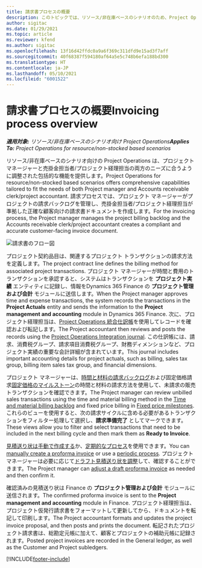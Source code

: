 ```yaml
---
title: 請求書プロセスの概要
description: このトピックでは、リソース/非在庫ベースのシナリオのため、Project Operations における請求書のプロセス概要を説明します。
author: sigitac
ms.date: 01/29/2021
ms.topic: article
ms.reviewer: kfend
ms.author: sigitac
ms.openlocfilehash: 13f16d42ffdc0a9a6f369c311dfd9e15ad3f7aff
ms.sourcegitcommit: 40f68387f594180af64a5e5c748b6efa188bd300
ms.translationtype: HT
ms.contentlocale: ja-JP
ms.lasthandoff: 05/10/2021
ms.locfileid: "6001522"
---
```

# <a name="invoicing-process-overview"></a><span data-ttu-id="59b86-103">請求書プロセスの概要</span><span class="sxs-lookup"><span data-stu-id="59b86-103">Invoicing process overview</span></span>

<span data-ttu-id="59b86-104">_**適用対象:** リソース/非在庫ベースのシナリオ向け Project Operations_</span><span class="sxs-lookup"><span data-stu-id="59b86-104">_**Applies To:** Project Operations for resource/non-stocked based scenarios_</span></span>

<span data-ttu-id="59b86-105">リソース/非在庫ベースのシナリオ向けの Project Operations は、プロジェクト マネージャーと売掛金担当者/プロジェクト経理担当の両方のニーズに合うように調整された包括的な機能を提供します。</span><span class="sxs-lookup"><span data-stu-id="59b86-105">Project Operations for resource/non-stocked based scenarios offers comprehensive capabilities tailored to fit the needs of both Project manager and Accounts receivable clerk/project accountant.</span></span> <span data-ttu-id="59b86-106">請求プロセスでは、プロジェクト マネージャーがプロジェクトの請求バックログを管理し、売掛金担当者/プロジェクト経理担当が準拠した正確な顧客向けの請求書ドキュメントを作成します。</span><span class="sxs-lookup"><span data-stu-id="59b86-106">For the invoicing process, the Project manager manages the project billing backlog and the Accounts receivable clerk/project accountant creates a compliant and accurate customer-facing invoice document.</span></span>

![請求書のフロー図](./media/invoicing-flow.png)

<span data-ttu-id="59b86-108">プロジェクト契約品目は、関連するプロジェクト トランザクションの請求方法を定義します。</span><span class="sxs-lookup"><span data-stu-id="59b86-108">The project contract line defines the billing method for associated project transactions.</span></span> <span data-ttu-id="59b86-109">プロジェクト マネージャーが時間と費用のトランザクションを承認すると、システムはトランザクションを **プロジェクト実績** エンティティに記録し、情報をDynamics 365 Finance の **プロジェクト管理および会計** モジュールに送信します。</span><span class="sxs-lookup"><span data-stu-id="59b86-109">When the Project manager approves time and expense transactions, the system records the transactions in the **Project Actuals** entity and sends the information to the **Project management and accounting** module in Dynamics 365 Finance.</span></span> <span data-ttu-id="59b86-110">次に、プロジェクト経理担当は、[Project Operations 統合仕訳帳](../project-accounting/project-operations-integration-journal.md)を使用してレコードを確認および転記します。</span><span class="sxs-lookup"><span data-stu-id="59b86-110">The Project accountant then reviews and posts the records using the [Project Operations Integration journal](../project-accounting/project-operations-integration-journal.md).</span></span> <span data-ttu-id="59b86-111">この仕訳帳には、請求、消費税グループ、請求項目消費税グループ、財務ディメンションなど、プロジェクト実績の重要な会計詳細が含まれています。</span><span class="sxs-lookup"><span data-stu-id="59b86-111">This journal includes important accounting details for project actuals, such as billing, sales tax group, billing item sales tax group, and financial dimensions.</span></span>

<span data-ttu-id="59b86-112">プロジェクト マネージャーは、[時間と材料の請求バックログ](../proforma-invoicing/manage-billing-backlog.md#time-and-material-billing-backlog)および固定価格請求[固定価格のマイルストーン](../proforma-invoicing/manage-billing-backlog.md#fixed-price-milestones)の時間と材料の請求方法を使用して、未請求の販売トランザクションを確認できます。</span><span class="sxs-lookup"><span data-stu-id="59b86-112">The Project manager can review unbilled sales transactions using the time and material billing method in the [Time and material billing backlog](../proforma-invoicing/manage-billing-backlog.md#time-and-material-billing-backlog) and fixed price billing in [Fixed price milestones](../proforma-invoicing/manage-billing-backlog.md#fixed-price-milestones).</span></span> <span data-ttu-id="59b86-113">これらのビューを使用すると、次の請求サイクルに含める必要があるトランザクションをフィルター処理して選択し、**請求準備完了** としてマークできます。</span><span class="sxs-lookup"><span data-stu-id="59b86-113">These views allow you to filter and select transactions that need to be included in the next billing cycle and then mark them as **Ready to Invoice**.</span></span>

<span data-ttu-id="59b86-114">[見積送り状は手動で作成する](../proforma-invoicing/create-manual-proforma-invoice.md)か、[定期的なプロセス](../proforma-invoicing/configure-automated-invoice-creation.md)を使用できます。</span><span class="sxs-lookup"><span data-stu-id="59b86-114">You can [manually create a proforma invoice](../proforma-invoicing/create-manual-proforma-invoice.md) or use a [periodic process](../proforma-invoicing/configure-automated-invoice-creation.md).</span></span> <span data-ttu-id="59b86-115">プロジェクトマネージャーは必要に応じて[ドラフト見積送り状を調整](../proforma-invoicing/manage-proforma-invoice.md)して、確認することができます。</span><span class="sxs-lookup"><span data-stu-id="59b86-115">The Project manager can [adjust a draft proforma invoice](../proforma-invoicing/manage-proforma-invoice.md) as needed and then confirm it.</span></span>

<span data-ttu-id="59b86-116">確認済みの見積送り状は Finance の **プロジェクト管理および会計** モジュールに送信されます。</span><span class="sxs-lookup"><span data-stu-id="59b86-116">The confirmed proforma invoice is sent to the **Project management and accounting** module in Finance.</span></span> <span data-ttu-id="59b86-117">プロジェクト経理担当は、プロジェクト仮発行請求書をフォーマットして更新してから、ドキュメントを転記して印刷します。</span><span class="sxs-lookup"><span data-stu-id="59b86-117">The Project accountant formats and updates the project invoice proposal, and then posts and prints the document.</span></span> <span data-ttu-id="59b86-118">転記されたプロジェクト請求書は、総勘定元帳に加えて、顧客とプロジェクトの補助元帳に記録されます。</span><span class="sxs-lookup"><span data-stu-id="59b86-118">Posted project invoices are recorded in the General ledger, as well as the Customer and Project subledgers.</span></span>


[!INCLUDE[footer-include](../includes/footer-banner.md)]